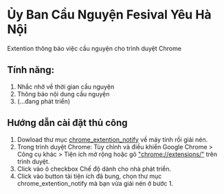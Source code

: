 # Ủy Ban Cầu Nguyện Fesival Yêu Hà Nội

Extention thông báo việc cầu nguyện cho trình duyệt Chrome

## Tính năng: 
1. Nhắc nhở về thời gian cầu nguyện
2. Thông báo nội dung cầu nguyện
3. (...đang phát triển)
## Hướng dẫn cài đặt thủ công
1. Dowload thư mục [chrome_extention_notify](https://github.com/tienthanhjlw/chrome_extention_notify/archive/master.zip) về máy tính rồi giải nén.
2. Trong trình duyệt Chrome: Tùy chỉnh và điều khiển Google Chrome > Công cụ khác > Tiện ích mở rộng  hoặc gõ ["chrome://extensions/"](chrome://extensions/) trên trình duyệt.
3. Click vào ô checkbox Chế độ dành cho nhà phát triển.
4. Click vào button tải tiện ích đã bung, chọn thư mục chrome_extention_notify mà bạn vừa giải nén ở bước 1.
